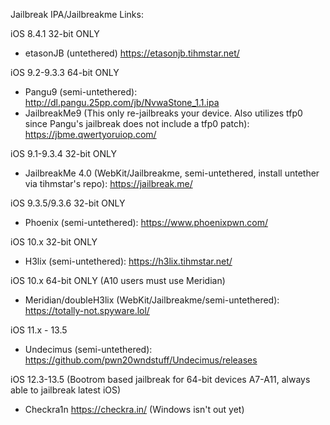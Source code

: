 
Jailbreak IPA/Jailbreakme Links:

iOS 8.4.1 32-bit ONLY
  - etasonJB (untethered) https://etasonjb.tihmstar.net/

iOS 9.2-9.3.3 64-bit ONLY
  - Pangu9 (semi-untethered): http://dl.pangu.25pp.com/jb/NvwaStone_1.1.ipa
  - JailbreakMe9 (This only re-jailbreaks your device. Also utilizes tfp0 since Pangu's jailbreak does not include a tfp0 patch): https://jbme.qwertyoruiop.com/

iOS 9.1-9.3.4 32-bit ONLY
  - JailbreakMe 4.0 (WebKit/Jailbreakme, semi-untethered, install untether via tihmstar's repo): https://jailbreak.me/
  
iOS 9.3.5/9.3.6 32-bit ONLY
  - Phoenix (semi-untethered): https://www.phoenixpwn.com/
 
iOS 10.x 32-bit ONLY
  - H3lix (semi-untethered): https://h3lix.tihmstar.net/

iOS 10.x 64-bit ONLY (A10 users must use Meridian)
  - Meridian/doubleH3lix (WebKit/Jailbreakme/semi-untethered): https://totally-not.spyware.lol/
  
iOS 11.x - 13.5
  - Undecimus (semi-untethered): https://github.com/pwn20wndstuff/Undecimus/releases
  
iOS 12.3-13.5 (Bootrom based jailbreak for 64-bit devices A7-A11, always able to jailbreak latest iOS)
  - Checkra1n https://checkra.in/ (Windows isn't out yet)
